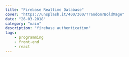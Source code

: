 ```yaml
---
title: "Firebase Realtime Database"
cover: "https://unsplash.it/400/300/?random?BoldMage"
date: "26-03-2018"
category: "main"
description: "firebase authentication"
tags:
    - programming
    - front-end
    - react
---
```

